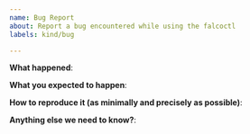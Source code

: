 ```yaml
---
name: Bug Report
about: Report a bug encountered while using the falcoctl
labels: kind/bug

---
```


<!-- Please use this template while reporting a bug and provide as much info as possible. Not doing so may result in your bug not being addressed in a timely manner. Thanks!

If the matter is security related, please disclose it privately via https://falco.org/security
-->

**What happened**:

**What you expected to happen**:

**How to reproduce it (as minimally and precisely as possible)**:

**Anything else we need to know?**:
